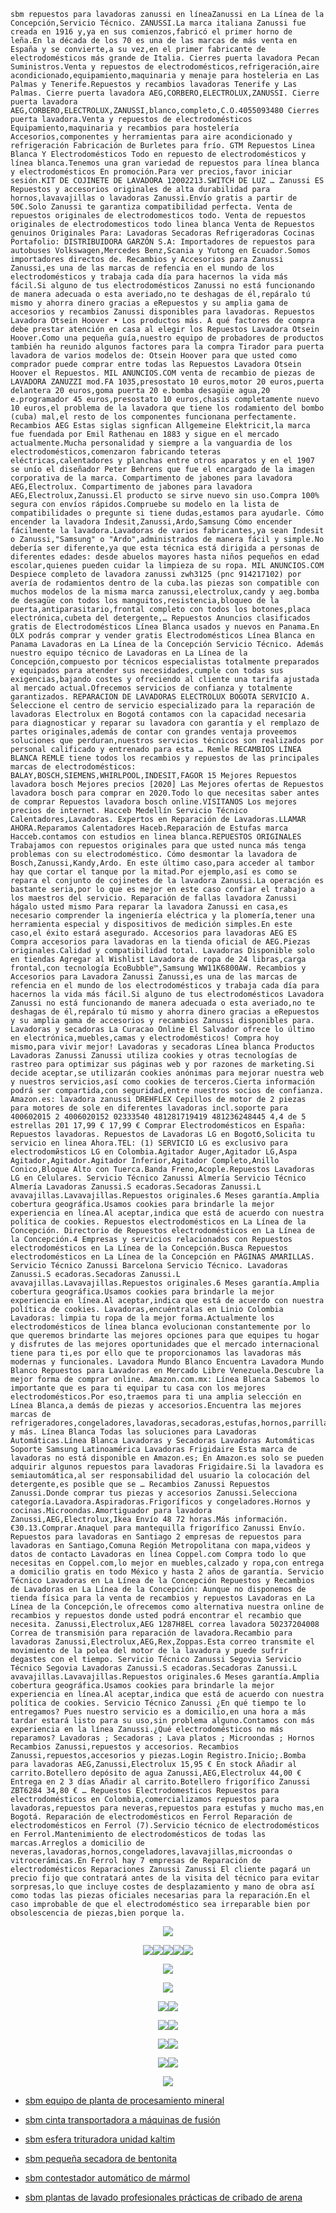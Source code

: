 
```
sbm repuestos para lavadoras zanussi en líneaZanussi en La Línea de la Concepción,Servicio Técnico. ZANUSSI.La marca italiana Zanussi fue creada en 1916 y,ya en sus comienzos,fabricó el primer horno de leña.En la década de los 70 es una de las marcas de más venta en España y se convierte,a su vez,en el primer fabricante de electrodomésticos más grande de Italia. Cierres puerta lavadora Pecan Suministros.Venta y repuestos de electrodomésticos,refrigeración,aire acondicionado,equipamiento,maquinaria y menaje para hosteleria en Las Palmas y Tenerife.Repuestos y recambios lavadoras Tenerife y Las Palmas. Cierre puerta lavadora AEG,CORBERO,ELECTROLUX,ZANUSSI. Cierre puerta lavadora AEG,CORBERO,ELECTROLUX,ZANUSSI,blanco,completo,C.O.4055093480 Cierres puerta lavadora.Venta y repuestos de electrodomésticos Equipamiento,maquinaria y recambios para hostelería Accesorios,componentes y herramientas para aire acondicionado y refrigeración Fabricación de Burletes para frío. GTM Repuestos Linea Blanca Y Electrodomésticos Todo en repuesto de electrodomésticos y línea blanca.Tenemos una gran variedad de repuestos para línea blanca y electrodomésticos En promoción.Para ver precios,favor iniciar sesión.KIT DE COJINETE DE LAVADORA 12002213.SWITCH DE LUZ … Zanussi ES Repuestos y accesorios originales de alta durabilidad para hornos,lavavajillas o lavadoras Zanussi.Envío gratis a partir de 50€.Solo Zanussi te garantiza compatibilidad perfecta. Venta de repuestos originales de electrodomesticos todo. Venta de repuestos originales de electrodomesticos todo linea blanca Venta de Repuestos genuinos Originales Para: Lavadoras Secadoras Refrigeradoras Cocinas Portafolio: DISTRIBUIDORA GARZÓN S.A: Importadores de repuestos para autobuses Volkswagen,Mercedes Benz,Scania y Yutong en Ecuador.Somos importadores directos de. Recambios y Accesorios para Zanussi Zanussi,es una de las marcas de refencia en el mundo de los electrodomésticos y trabaja cada día para hacernos la vida más fácil.Si alguno de tus electrodomésticos Zanussi no está funcionando de manera adecuada o esta averiado,no te deshagas de él,repáralo tú mismo y ahorra dinero gracias a eRepuestos y su amplia gama de accesorios y recambios Zanussi disponibles para lavadoras. Repuestos Lavadora Otsein Hoover • Los productos más. A qué factores de compra debe prestar atención en casa al elegir los Repuestos Lavadora Otsein Hoover.Como una pequeña guía,nuestro equipo de probadores de productos también ha reunido algunos factores para la compra Tirador para puerta lavadora de varios modelos de: Otsein Hoover para que usted como comprador puede comprar entre todas las Repuestos Lavadora Otsein Hoover el Repuestos. MIL ANUNCIOS.COM venta de recambio de piezas de LAVADORA ZANUZZI mod.FA 1035,presostato 10 euros,motor 20 euros,puerta delantera 20 euros,goma puerta 20 e.bomba desagüie agua,20 e.programador 45 euros,presostato 10 euros,chasis completamente nuevo 10 euros,el problema de la lavadora que tiene los rodamiento del bombo (cuba) mal,el resto de los componentes funcionana perfectamente. Recambios AEG Estas siglas signfican Allgemeine Elektricit,la marca fue fuendada por Emil Rathenau en 1883 y sigue en el mercado actualmente.Mucha personalidad y siempre a la vanguardia de los electrodomésticos,comenzaron fabricando teteras eléctricas,calentadores y planchas entre otros aparatos y en el 1907 se unío el diseñador Peter Behrens que fue el encargado de la imagen corporativa de la marca. Compartimento de jabones para lavadora AEG,Electrolux. Compartimento de jabones para lavadora AEG,Electrolux,Zanussi.El producto se sirve nuevo sin uso.Compra 100% segura con envíos rápidos.Compruebe su modelo en la lista de compatibilidades o pregunte si tiene dudas,estamos para ayudarle. Cómo encender la lavadora Indesit,Zanussi,Ardo,Samsung Cómo encender fácilmente la lavadora.Lavadoras de varios fabricantes,ya sean Indesit o Zanussi,"Samsung" o "Ardo",administrados de manera fácil y simple.No debería ser diferente,ya que esta técnica está dirigida a personas de diferentes edades: desde abuelos mayores hasta niños pequeños en edad escolar,quienes pueden cuidar la limpieza de su ropa. MIL ANUNCIOS.COM Despiece completo de lavadora zanussi zwh3125 (pnc 914217102) por avería de rodamientos dentro de la cuba.las piezas son compatible con muchos modelos de la misma marca zanussi,electrolux,candy y aeg.bomba de desagüe con todos los manguitos,resistencia,bloqueo de la puerta,antiparasitario,frontal completo con todos los botones,placa electrónica,cubeta del detergente,… Repuestos Anuncios clasificados gratis de Electrodomésticos Línea Blanca usados y nuevos en Panama.En OLX podrás comprar y vender gratis Electrodomésticos Línea Blanca en Panama Lavadoras en La Línea de la Concepción Servicio Técnico. Además nuestro equipo técnico de Lavadoras en La Línea de la Concepción,compuesto por técnicos especialistas totalmente preparados y equipados para atender sus necesidades,cumple con todas sus exigencias,bajando costes y ofreciendo al cliente una tarifa ajustada al mercado actual.Ofrecemos servicios de confianza y totalmente garantizados. REPARACION DE LAVADORAS ELECTROLUX BOGOTA SERVICIO A. Seleccione el centro de servicio especializado para la reparación de lavadoras Electrolux en Bogotá contamos con la capacidad necesaria para diagnosticar y reparar su lavadora con garantía y el remplazo de partes originales,además de contar con grandes ventaja proveemos soluciones que perduran,nuestros servicios técnicos son realizados por personal calificado y entrenado para esta … Remle RECAMBIOS LÍNEA BLANCA REMLE tiene todos los recambios y repuestos de las principales marcas de electrodomésticos: BALAY,BOSCH,SIEMENS,WHIRLPOOL,INDESIT,FAGOR 15 Mejores Repuestos lavadora bosch Mejores precios [2020] Las Mejores ofertas de Repuestos lavadora bosch para comprar en 2020.Todo lo que necesitas saber antes de comprar Repuestos lavadora bosch online.VISITANOS Los mejores precios de internet. Hacceb Medellín Servicio Técnico Calentadores,Lavadoras. Expertos en Reparación de Lavadoras.LLAMAR AHORA.Reparamos Calentadores Haceb.Reparación de Estufas marca Hacceb.contamos con estudios en linea blanca.REPUESTOS ORIGINALES Trabajamos con repuestos originales para que usted nunca más tenga problemas con su electrodoméstico. Cómo desmontar la lavadora de Bosch,Zanussi,Kandy,Ardo. En este último caso,para acceder al tambor hay que cortar el tanque por la mitad.Por ejemplo,así es como se repara el conjunto de cojinetes de la lavadora Zanussi.La operación es bastante seria,por lo que es mejor en este caso confiar el trabajo a los maestros del servicio. Reparación de fallas lavadora Zanussi hágalo usted mismo Para reparar la lavadora Zanussi en casa,es necesario comprender la ingeniería eléctrica y la plomería,tener una herramienta especial y dispositivos de medición simples.En este caso,el éxito estará asegurado. Accesorios para lavadoras AEG ES Compra accesorios para lavadoras en la tienda oficial de AEG.Piezas originales.Calidad y compatibilidad total. Lavadoras Disponible solo en tiendas Agregar al Wishlist Lavadora de ropa de 24 libras,carga frontal,con tecnología EcoBubble™,Samsung WW11K6800AW. Recambios y Accesorios para Lavadora Zanussi Zanussi,es una de las marcas de refencia en el mundo de los electrodomésticos y trabaja cada día para hacernos la vida más fácil.Si alguno de tus electrodomésticos Lavadora Zanussi no está funcionando de manera adecuada o esta averiado,no te deshagas de él,repáralo tú mismo y ahorra dinero gracias a eRepuestos y su amplia gama de accesorios y recambios Zanussi disponibles para. Lavadoras y secadoras La Curacao Online El Salvador ofrece lo último en electrónica,muebles,camas y electrodomésticos! Compra hoy mismo,para vivir mejor! Lavadoras y secadoras Línea blanca Productos Lavadoras Zanussi Zanussi utiliza cookies y otras tecnologías de rastreo para optimizar sus páginas web y por razones de marketing.Si decide aceptar,se utilizarán cookies anónimas para mejorar nuestra web y nuestros servicios,así como cookies de terceros.Cierta información podrá ser compartida,con seguridad,entre nuestros socios de confianza. Amazon.es: lavadora zanussi DREHFLEX Cepillos de motor de 2 piezas para motores de sole en diferentes lavadoras incl.soporte para 400602015 2 4006020152 02333540 481281719419 481236248445 4,4 de 5 estrellas 201 17,99 € 17,99 € Comprar Electrodomésticos en España: Repuestos lavadoras. Repuestos de Lavadoras LG en Bogotб,Solicita tu servicio en linea Ahora.TEL: (1) SERVICIO LG es exclusivo para electrodomйsticos LG en Colombia.Agitador Auger,Agitador LG,Aspa Agitador,Agitador.Agitador Inferior,Agitador Completo,Anillo Conico,Bloque Alto con Tuerca.Banda Freno,Acople.Repuestos Lavadoras LG en Celulares. Servicio Técnico Zanussi Almería Servicio Técnico Almería Lavadoras Zanussi.S ecadoras.Secadoras Zanussi.L avavajillas.Lavavajillas.Repuestos originales.6 Meses garantía.Amplia cobertura geográfica.Usamos cookies para brindarle la mejor experiencia en línea.Al aceptar,indica que está de acuerdo con nuestra política de cookies. Repuestos electrodomésticos en La Línea de la Concepción. Directorio de Repuestos electrodomésticos en La Línea de la Concepción.4 Empresas y servicios relacionados con Repuestos electrodomésticos en La Línea de la Concepción.Busca Repuestos electrodomésticos en La Línea de la Concepción en PÁGINAS AMARILLAS. Servicio Técnico Zanussi Barcelona Servicio Técnico. Lavadoras Zanussi.S ecadoras.Secadoras Zanussi.L avavajillas.Lavavajillas.Repuestos originales.6 Meses garantía.Amplia cobertura geográfica.Usamos cookies para brindarle la mejor experiencia en línea.Al aceptar,indica que está de acuerdo con nuestra política de cookies. Lavadoras,encuéntralas en Linio Colombia Lavadoras: limpia tu ropa de la mejor forma.Actualmente los electrodomésticos de línea blanca evolucionan constantemente por lo que queremos brindarte las mejores opciones para que equipes tu hogar y disfrutes de las mejores oportunidades que el mercado internacional tiene para ti,es por ello que te proporcionamos las lavadoras más modernas y funcionales. Lavadora Mundo Blanco Encuentra Lavadora Mundo Blanco Repuestos para Lavadoras en Mercado Libre Venezuela.Descubre la mejor forma de comprar online. Amazon.com.mx: Línea Blanca Sabemos lo importante que es para ti equipar tu casa con los mejores electrodomésticos.Por eso,traemos para ti una amplia selección en Línea Blanca,a demás de piezas y accesorios.Encuentra las mejores marcas de refrigeradores,congeladores,lavadoras,secadoras,estufas,hornos,parrillas,lavavajillas,cavas,frigobares y más. Línea Blanca Todas las soluciones para Lavadoras Automáticas.Línea Blanca Lavadoras y Secadoras Lavadoras Automáticas Soporte Samsung Latinoamérica Lavadoras Frigidaire Esta marca de lavadoras no está disponible en Amazon.es; En Amazon.es solo se pueden adquirir algunos repuestos para lavadoras Frigidaire.Si la lavadora es semiautomática,al ser responsabilidad del usuario la colocación del detergente,es posible que se … Recambios Zanussi Repuestos Zanussi.Donde comprar tus piezas y accesorios Zanussi.Selecciona categoría.Lavadora.Aspiradoras.Frigoríficos y congeladores.Hornos y cocinas.Microondas.Amortiguador para lavadora Zanussi,AEG,Electrolux,Ikea Envío 48 72 horas.Más información.€30.13.Comprar.Anaquel para mantequilla frigorífico Zanussi Envío. Repuestos para lavadoras en Santiago 2 empresas de repuestos para lavadoras en Santiago,Comuna Región Metropolitana con mapa,videos y datos de contacto Lavadoras en línea Coppel.com Compra todo lo que necesitas en Coppel.com,lo mejor en muebles,calzado y ropa,con entrega a domicilio gratis en todo México y hasta 2 años de garantía. Servicio Técnico Lavadoras en La Línea de la Concepción Repuestos y Recambios de Lavadoras en La Línea de la Concepción: Aunque no disponemos de tienda física para la venta de recambios y repuestos Lavadoras en La Línea de la Concepción,le ofrecemos como alternativa nuestra online de recambios y repuestos donde usted podrá encontrar el recambio que necesita. Zanussi,Electrolux,AEG 1287H8EL correa lavadora 50237204008 Correa de transmisión para reparación de lavadora.Recambio para lavadoras Zanussi,Electrolux,AEG,Rex,Zoppas.Esta correo transmite el movimiento de la polea del motor de la lavadora y puede sufrir degastes con el tiempo. Servicio Técnico Zanussi Segovia Servicio Técnico Segovia Lavadoras Zanussi.S ecadoras.Secadoras Zanussi.L avavajillas.Lavavajillas.Repuestos originales.6 Meses garantía.Amplia cobertura geográfica.Usamos cookies para brindarle la mejor experiencia en línea.Al aceptar,indica que está de acuerdo con nuestra política de cookies. Servicio Técnico Zanussi ¿En qué tiempo te lo entregamos? Pues nuestro servicio es a domicilio,en una hora a más tardar estará listo para su uso,sin problema alguno.Contamos con más experiencia en la línea Zanussi.¿Qué electrodomésticos no más reparamos? Lavadoras ; Secadoras ; Lava platos ; Microondas ; Hornos Recambios Zanussi,repuestos y accesorios. Recambios Zanussi,repuestos,accesorios y piezas.Login Registro.Inicio;.Bomba para lavadoras AEG,Zanussi,Electrolux 15,95 € En stock Añadir al carrito.Botellero depósito de agua Zanussi,AEG,Electrolux 44,00 € Entrega en 2 3 días Añadir al carrito.Botellero frigorífico Zanussi ZBT6284 34,80 € … Repuestos Electrodomesticos Repuestos para electrodomésticos en Colombia,comercializamos repuestos para lavadoras,repuestos para neveras,repuestos para estufas y mucho mas,en Bogotá. Reparación de electrodomésticos en Ferrol Reparación de electrodomésticos en Ferrol (7).Servicio técnico de electrodomésticos en Ferrol.Mantenimiento de electrodomésticos de todas las marcas.Arreglos a domicilio de neveras,lavadoras,hornos,congeladores,lavavajillas,microondas o vitrocerámicas.En Ferrol hay 7 empresas de Reparación de electrodomésticos Reparaciones Zanussi Zanussi El cliente pagará un precio fijo que contratará antes de la visita del técnico para evitar sorpresas,lo que incluye costes de desplazamiento y mano de obra así como todas las piezas oficiales necesarias para la reparación.En el caso improbable de que el electrodoméstico sea irreparable bien por obsolescencia de piezas,bien porque la. 
```

<div align="center">

<a href="https://es-crusher.shibang-china.com/github&k=sbm+repuestos+para+lavadoras+zanussi+en+l%C3%ADnea"><img src="https://static.shibang-china.com/es/crusher/logo.jpg"></a>

<a href="https://es-crusher.shibang-china.com/github&k=sbm+repuestos+para+lavadoras+zanussi+en+l%C3%ADnea"><img src="https://static.shibang-china.com/es/crusher/index.jpg"></a><a href="https://es-crusher.shibang-china.com/material.htmlgithub&k=sbm+repuestos+para+lavadoras+zanussi+en+l%C3%ADnea"><img src="https://static.shibang-china.com/es/crusher/material.jpg"></a><a href="https://es-crusher.shibang-china.com/application.htmlgithub&k=sbm+repuestos+para+lavadoras+zanussi+en+l%C3%ADnea"><img src="https://static.shibang-china.com/es/crusher/application.jpg"></a><a href="https://es-crusher.shibang-china.com/aboutus.htmlgithub&k=sbm+repuestos+para+lavadoras+zanussi+en+l%C3%ADnea"><img src="https://static.shibang-china.com/es/crusher/aboutus.jpg"></a><a href="https://es-crusher.shibang-china.com/contact.htmlgithub&k=sbm+repuestos+para+lavadoras+zanussi+en+l%C3%ADnea"><img src="https://static.shibang-china.com/es/crusher/contact.jpg"></a>

<a href="https://es-crusher.shibang-china.com/github&k=sbm+repuestos+para+lavadoras+zanussi+en+l%C3%ADnea"><img src="https://static.shibang-china.com/es/crusher/banner.jpg"></a>

<a href="https://swt.shibang-china.com/github&k=sbm+repuestos+para+lavadoras+zanussi+en+l%C3%ADnea"><img src="https://static.shibang-china.com/es/crusher/text.jpg"></a>

<a href="https://swt.shibang-china.com/github&k=sbm+repuestos+para+lavadoras+zanussi+en+l%C3%ADnea"><img src="https://static.shibang-china.com/es/crusher/chat.jpg"></a><a href="https://es-crusher.shibang-china.com/contact.htmlgithub&k=sbm+repuestos+para+lavadoras+zanussi+en+l%C3%ADnea"><img src="https://static.shibang-china.com/es/crusher/message.jpg"></a>

<a href="https://es-crusher.shibang-china.com/products/pe.htmlgithub&k=sbm+repuestos+para+lavadoras+zanussi+en+l%C3%ADnea"><img src="https://static.shibang-china.com/es/crusher/pe.jpg"></a><a href="https://es-crusher.shibang-china.com/products/pf.htmlgithub&k=sbm+repuestos+para+lavadoras+zanussi+en+l%C3%ADnea"><img src="https://static.shibang-china.com/es/crusher/pf.jpg"></a>

<a href="https://es-crusher.shibang-china.com/products/hpt.htmlgithub&k=sbm+repuestos+para+lavadoras+zanussi+en+l%C3%ADnea"><img src="https://static.shibang-china.com/es/crusher/hpt.jpg"></a><a href="https://es-crusher.shibang-china.com/products/vsi.htmlgithub&k=sbm+repuestos+para+lavadoras+zanussi+en+l%C3%ADnea"><img src="https://static.shibang-china.com/es/crusher/vsi.jpg"></a>

<a href="https://es-crusher.shibang-china.com/products/klv.htmlgithub&k=sbm+repuestos+para+lavadoras+zanussi+en+l%C3%ADnea"><img src="https://static.shibang-china.com/es/crusher/klv.jpg"></a><a href="https://es-crusher.shibang-china.com/products/portable.htmlgithub&k=sbm+repuestos+para+lavadoras+zanussi+en+l%C3%ADnea"><img src="https://static.shibang-china.com/es/crusher/portable.jpg"></a>

<a href="https://swt.shibang-china.com/github&k=sbm+repuestos+para+lavadoras+zanussi+en+l%C3%ADnea"><img src="https://static.shibang-china.com/es/crusher/case.jpg"></a>

</div>


* [sbm equipo de planta de procesamiento mineral](sbm%20equipo%20de%20planta%20de%20procesamiento%20mineral.md)

* [sbm cinta transportadora a máquinas de fusión](sbm%20cinta%20transportadora%20a%20m%C3%A1quinas%20de%20fusi%C3%B3n.md)

* [sbm esfera trituradora unidad kaltim](sbm%20esfera%20trituradora%20unidad%20kaltim.md)

* [sbm pequeña secadora de bentonita](sbm%20peque%C3%B1a%20secadora%20de%20bentonita.md)

* [sbm contestador automático de mármol](sbm%20contestador%20autom%C3%A1tico%20de%20m%C3%A1rmol.md)

* [sbm plantas de lavado profesionales prácticas de cribado de arena](sbm%20plantas%20de%20lavado%20profesionales%20pr%C3%A1cticas%20de%20cribado%20de%20arena.md)